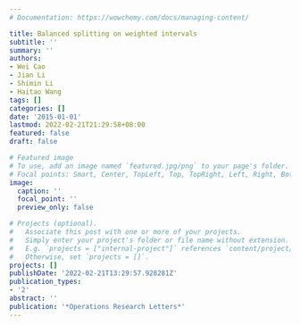 ```yaml
---
# Documentation: https://wowchemy.com/docs/managing-content/

title: Balanced splitting on weighted intervals
subtitle: ''
summary: ''
authors:
- Wei Cao
- Jian Li
- Shimin Li
- Haitao Wang
tags: []
categories: []
date: '2015-01-01'
lastmod: 2022-02-21T21:29:58+08:00
featured: false
draft: false

# Featured image
# To use, add an image named `featured.jpg/png` to your page's folder.
# Focal points: Smart, Center, TopLeft, Top, TopRight, Left, Right, BottomLeft, Bottom, BottomRight.
image:
  caption: ''
  focal_point: ''
  preview_only: false

# Projects (optional).
#   Associate this post with one or more of your projects.
#   Simply enter your project's folder or file name without extension.
#   E.g. `projects = ["internal-project"]` references `content/project/deep-learning/index.md`.
#   Otherwise, set `projects = []`.
projects: []
publishDate: '2022-02-21T13:29:57.928281Z'
publication_types:
- '2'
abstract: ''
publication: '*Operations Research Letters*'
---
```

